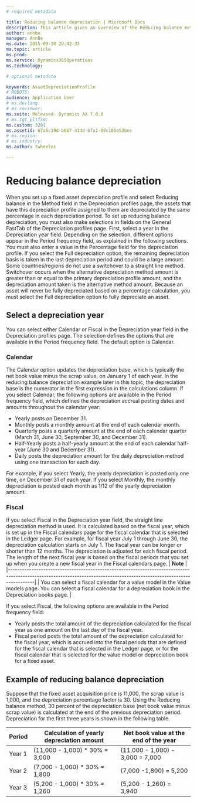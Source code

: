 ```yaml
---
# required metadata

title: Reducing balance depreciation | Microsoft Docs
description: This article gives an overview of the Reducing balance method of depreciation.
author: annbe
manager: AnnBe
ms.date: 2015-09-10 20:42:33
ms.topic: article
ms.prod: 
ms.service: Dynamics365Operations
ms.technology: 

# optional metadata

keywords: AssetDepreciationProfile
# ROBOTS: 
audience: Application User
# ms.devlang: 
# ms.reviewer: 
ms.suite: Released- Dynamics AX 7.0.0
# ms.tgt_pltfrm: 
ms.custom: 3281
ms.assetid: 67a5c39d-b667-434d-bfa1-69c185e53bec
# ms.region: 
# ms.industry: 
ms.author: twheeloc

---
```


# Reducing balance depreciation

When you set up a fixed asset depreciation profile and select Reducing balance in the Method field in the Depreciation profiles page, the assets that have this depreciation profile assigned to them are depreciated by the same percentage in each depreciation period. To set up reducing balance depreciation, you must also make selections in fields on the General FastTab of the Depreciation profiles page. First, select a year in the Depreciation year field. Depending on the selection, different options appear in the Period frequency field, as explained in the following sections. You must also enter a value in the Percentage field for the depreciation profile. If you select the Full depreciation option, the remaining depreciation basis is taken in the last depreciation period and could be a large amount. Some countries/regions do not use a switchover to a straight line method. Switchover occurs when the alternative depreciation method amount is greater than or equal to the primary depreciation profile amount, and the depreciation amount taken is the alternative method amount. Because an asset will never be fully depreciated based on a percentage calculation, you must select the Full depreciation option to fully depreciate an asset.

## Select a depreciation year
You can select either Calendar or Fiscal in the Depreciation year field in the Depreciation profiles page. The selection defines the options that are available in the Period frequency field. The default option is Calendar.
### Calendar

The Calendar option updates the depreciation base, which is typically the net book value minus the scrap value, on January 1 of each year. In the reducing balance depreciation example later in this topic, the depreciation base is the numerator in the first expression in the calculations column. If you select Calendar, the following options are available in the Period frequency field, which defines the depreciation accrual posting dates and amounts throughout the calendar year:
-   Yearly posts on December 31.
-   Monthly posts a monthly amount at the end of each calendar month.
-   Quarterly posts a quarterly amount at the end of each calendar quarter (March 31, June 30, September 30, and December 31).
-   Half-Yearly posts a half-yearly amount at the end of each calendar half-year (June 30 and December 31).
-   Daily posts the depreciation amount for the daily depreciation method using one transaction for each day.

For example, if you select Yearly, the yearly depreciation is posted only one time, on December 31 of each year. If you select Monthly, the monthly depreciation is posted each month as 1/12 of the yearly depreciation amount.

### Fiscal

If you select Fiscal in the Depreciation year field, the straight line depreciation method is used. It is calculated based on the fiscal year, which is set up in the Fiscal calendars page for the fiscal calendar that is selected in the Ledger page. For example, for fiscal year July 1 through June 30, the depreciation calculation starts on July 1. The fiscal year can be longer or shorter than 12 months. The depreciation is adjusted for each fiscal period. The length of the next fiscal year is based on the fiscal periods that you set up when you create a new fiscal year in the Fiscal calendars page.
| **Note**                                                                                                                                                              |
|-----------------------------------------------------------------------------------------------------------------------------------------------------------------------|
| You can select a fiscal calendar for a value model in the Value models page. You can select a fiscal calendar for a depreciation book in the Depreciation books page. |

If you select Fiscal, the following options are available in the Period frequency field:
-   Yearly posts the total amount of the depreciation calculated for the fiscal year as one amount on the last day of the fiscal year.
-   Fiscal period posts the total amount of the depreciation calculated for the fiscal year, which is accrued into the fiscal periods that are defined for the fiscal calendar that is selected in the Ledger page, or for the fiscal calendar that is selected for the value model or depreciation book for a fixed asset.

## Example of reducing balance depreciation
Suppose that the fixed asset acquisition price is 11,000, the scrap value is 1,000, and the depreciation percentage factor is 30. Using the Reducing balance method, 30 percent of the depreciation base (net book value minus scrap value) is calculated at the end of the previous depreciation period. Depreciation for the first three years is shown in the following table.

| Period | Calculation of yearly depreciation amount | Net book value at the end of the year |
|--------|-------------------------------------------|---------------------------------------|
| Year 1 | (11,000 - 1,000) \* 30% = 3,000           | (11,000 - 1,000) - 3,000 = 7,000      |
| Year 2 | (7,000 - 1,000) \* 30% = 1,800            | (7,000 -1,800) = 5,200                |
| Year 3 | (5,200 - 1,000) \* 30% = 1,260            | (5,200 - 1,260) = 3,940               |

 
-



